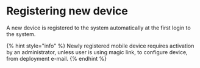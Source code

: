 # Registering new device

A new device is registered to the system automatically at the first login to the system.

{% hint style="info" %}
Newly registered mobile device requires activation by an administrator, unless user is using magic link, to configure device, from deployment e-mail.
{% endhint %}



